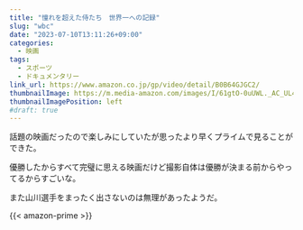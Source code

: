 ```yaml
---
title: "憧れを超えた侍たち　世界一への記録"
slug: "wbc"
date: "2023-07-10T13:11:26+09:00"
categories:
  - 映画
tags:
  - スポーツ
  - ドキュメンタリー
link_url: https://www.amazon.co.jp/gp/video/detail/B0B64GJGC2/
thumbnailImage: https://m.media-amazon.com/images/I/61gtO-0uUWL._AC_UL400_.jpg
thumbnailImagePosition: left
#draft: true
---
```

話題の映画だったので楽しみにしていたが思ったより早くプライムで見ることができた。
<!--more-->
優勝したからすべて完璧に思える映画だけど撮影自体は優勝が決まる前からやってるからすごいな。

また山川選手をまったく出さないのは無理があったようだ。

{{< amazon-prime >}}
